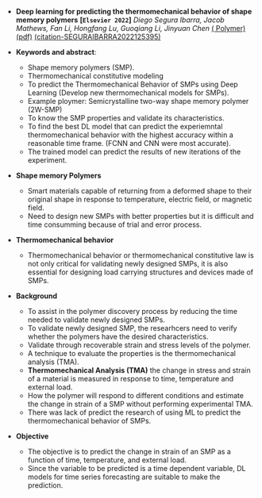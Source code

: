 - **Deep learning for predicting the thermomechanical behavior of shape
memory polymers**
 **[`Elsevier 2022`]** *Diego Segura Ibarra, Jacob Mathews, Fan Li, Hongfang Lu, Guoqiang Li, Jinyuan Chen* [( Polymer)](https://www.sciencedirect.com/science/article/abs/pii/S0032386122008825) [(pdf)](./paper-pdf/Polymer%20paper.pdf) [(citation-SEGURAIBARRA2022125395)](./../citation_articles.md)

 - **Keywords and abstract**:
    - Shape memory polymers (SMP).
    - Thermomechanical constitutive modeling
    - To predict the Thermomechanical Behavior of SMPs using Deep Learning (Develop new thermomechanical models for SMPs).
    - Example ploymer: Semicrystalline two-way shape memory polymer (2W-SMP)
    - To know the SMP properties and validate its characteristics.
    - To find the best DL model that can predict the experiemntal thermomechanical behavior with the highest accuracy within a reasonable time frame. (FCNN and CNN were most accurate).
    - The trained model can predict the results of new iterations of the experiment.

- **Shape memory Polymers**
    - Smart materials capable of returning from a deformed shape to their original shape in response to temperature, electric field, or magnetic field.
    - Need to design new SMPs with better properties but it is difficult and time consumming because of trial and error process.

- **Thermomechanical behavior**
    - Thermomechanical behavior or thermomechanical constitutive law is not only critical for validating newly designed SMPs, it is also essential for designing load carrying structures and devices made of SMPs.

- **Background**
    - To assist in the polymer discovery process by reducing the time needed to validate newly designed SMPs.
    - To validate newly designed SMP, the researhcers need to verify whether the polymers have the desired characteristics.
    - Validate through recoverable strain and stress levels of the polymer.
    - A technique to evaluate the properties is the thermomechanical analysis (TMA).
    - **Thermomechanical Analysis (TMA)** the change in stress and strain of a material is measured in response to time, temperature and external load.
    - How the polymer will respond to different conditions and estimate the change in strain of a SMP without performing experimental TMA.
    - There was lack of predict the research of using ML to predict the thermomechanical behavior of SMPs.

- **Objective**
    - The objective is to predict the change in strain of an SMP as a function of time, temperature, and external load.
    - Since the variable to be predicted is a time dependent variable, DL models for time series forecasting are suitable to make the prediction.


